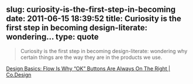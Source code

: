 slug: curiosity-is-the-first-step-in-becoming
date: 2011-06-15 18:39:52
title: Curiosity is the first step in becoming design-literate: wondering...
type: quote
---

> Curiosity is the first step in becoming design-literate: wondering why certain things are the way they are in the products we use.

[Design Basics: Flow Is Why “OK” Buttons Are Always On The Right | Co.Design](http://www.fastcodesign.com/1664046/design-basics-flow-is-why-ok-buttons-are-always-on-the-right)
